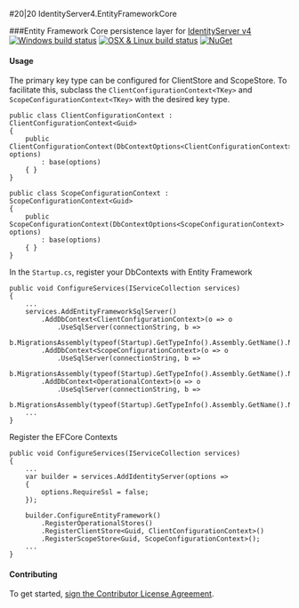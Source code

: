 #20|20 IdentityServer4.EntityFrameworkCore

###Entity Framework Core persistence layer for [IdentityServer v4](https://github.com/IdentityServer/IdentityServer4)
[![Windows build status](https://ci.appveyor.com/api/projects/status/wnvka7rjwx66wjk5/branch/master?svg=true)](https://ci.appveyor.com/project/2020IP/twentytwenty-identityserver4-entityframework7/branch/master)
[![OSX & Linux build status](https://travis-ci.org/2020IP/TwentyTwenty.IdentityServer4.EntityFrameworkCore.svg?branch=master)](https://travis-ci.org/2020IP/TwentyTwenty.IdentityServer4.EntityFrameworkCore)
[![NuGet](https://img.shields.io/nuget/v/TwentyTwenty.IdentityServer4.EntityFrameworkCore.svg)](https://www.nuget.org/packages/TwentyTwenty.IdentityServer4.EntityFrameworkCore/)

#### Usage
The primary key type can be configured for ClientStore and ScopeStore.  To facilitate this, subclass the `ClientConfigurationContext<TKey>` and `ScopeConfigurationContext<TKey>` with the desired key type.
```
public class ClientConfigurationContext : ClientConfigurationContext<Guid>
{
	public ClientConfigurationContext(DbContextOptions<ClientConfigurationContext> options)
		: base(options)
	{ }
}

public class ScopeConfigurationContext : ScopeConfigurationContext<Guid>
{
	public ScopeConfigurationContext(DbContextOptions<ScopeConfigurationContext> options)
		: base(options)
	{ }
}
```
In the `Startup.cs`, register your DbContexts with Entity Framework
```
public void ConfigureServices(IServiceCollection services)
{
	...
	services.AddEntityFrameworkSqlServer()
		.AddDbContext<ClientConfigurationContext>(o => o
			.UseSqlServer(connectionString, b =>
			b.MigrationsAssembly(typeof(Startup).GetTypeInfo().Assembly.GetName().Name)))
		.AddDbContext<ScopeConfigurationContext>(o => o
			.UseSqlServer(connectionString, b =>
			b.MigrationsAssembly(typeof(Startup).GetTypeInfo().Assembly.GetName().Name)))
		.AddDbContext<OperationalContext>(o => o
			.UseSqlServer(connectionString, b =>
			b.MigrationsAssembly(typeof(Startup).GetTypeInfo().Assembly.GetName().Name)));
	...
}
```
Register the EFCore Contexts
```
public void ConfigureServices(IServiceCollection services)
{
	...
	var builder = services.AddIdentityServer(options =>
	{
		options.RequireSsl = false;
	});

	builder.ConfigureEntityFramework()
		.RegisterOperationalStores()
		.RegisterClientStore<Guid, ClientConfigurationContext>()
		.RegisterScopeStore<Guid, ScopeConfigurationContext>();
	...
}
```
#### Contributing
To get started, [sign the Contributor License Agreement](https://www.clahub.com/agreements/2020IP/TwentyTwenty.IdentityServer4.EntityFrameworkCore).
